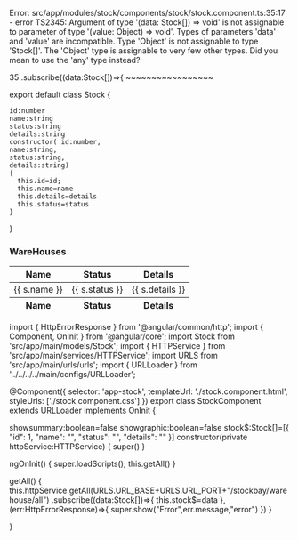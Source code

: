 Error: src/app/modules/stock/components/stock/stock.component.ts:35:17 - error TS2345: Argument of type '(data: Stock[]) => void' is not assignable to parameter of type '(value: Object) => void'.
  Types of parameters 'data' and 'value' are incompatible.
    Type 'Object' is not assignable to type 'Stock[]'.
      The 'Object' type is assignable to very few other types. Did you mean to use the 'any' type instead?        

35      .subscribe((data:Stock[])=>{
                   ~~~~~~~~~~~~~~~~~



export default class Stock {
   
    id:number
    name:string
    status:string
    details:string
    constructor( id:number,
    name:string,
    status:string,
    details:string)
    {
      this.id=id;
      this.name=name
      this.details=details
      this.status=status
    }
    
}


<div class="card">
  <!-- Card header -->
  <div class="card-header border-0">
    <h3 class="mb-0">WareHouses</h3>
  </div>
  <!-- Light table -->
  <div class="table-responsive">
    <table class="table align-items-center table-flush">
      <thead class="thead-light">
        <tr>
          <th scope="col" class="sort" data-sort="name">Name</th>
          <th scope="col" class="sort" data-sort="budget">Status</th>
          <th scope="col" class="sort" data-sort="status">Details</th>
        </tr>
      </thead>
      <tbody class="list">
        <tr *ngFor="let s of stock$">
          <td scope="col" class="sort" data-sort="name">{{ s.name }}</td>
          <td scope="col" class="sort" data-sort="budget">{{ s.status }}</td>
          <td scope="col" class="sort" data-sort="status">{{ s.details }}</td>
        </tr>
      </tbody>
      <tfoot class="thead-light">
        <tr>
          <th scope="col" class="sort" data-sort="name">Name</th>
          <th scope="col" class="sort" data-sort="budget">Status</th>
          <th scope="col" class="sort" data-sort="status">Details</th>
        </tr>
      </tfoot>
    </table>
  </div>
  <!-- Card footer -->
</div>



import { HttpErrorResponse } from '@angular/common/http';
import { Component, OnInit } from '@angular/core';
import Stock from 'src/app/main/models/Stock';
import { HTTPService } from 'src/app/main/services/HTTPService';
import URLS from 'src/app/main/urls/urls';
import { URLLoader } from '../../../../main/configs/URLLoader';

@Component({
  selector: 'app-stock',
  templateUrl: './stock.component.html',
  styleUrls: ['./stock.component.css']
})
export class StockComponent extends URLLoader implements OnInit {

  showsummary:boolean=false
  showgraphic:boolean=false
  stock$:Stock[]=[{
        "id": 1,
        "name": "",
        "status": "",
        "details": ""
    }]
  constructor(private httpService:HTTPService) {
    super()
   }
  

ngOnInit() {
 super.loadScripts();
 this.getAll()
}

 getAll() {
     this.httpService.getAll(URLS.URL_BASE+URLS.URL_PORT+"/stockbay/warehouse/all")
     .subscribe((data:Stock[])=>{
       this.stock$=data
     },(err:HttpErrorResponse)=>{
       super.show("Error",err.message,"error")
     })
  }

}
